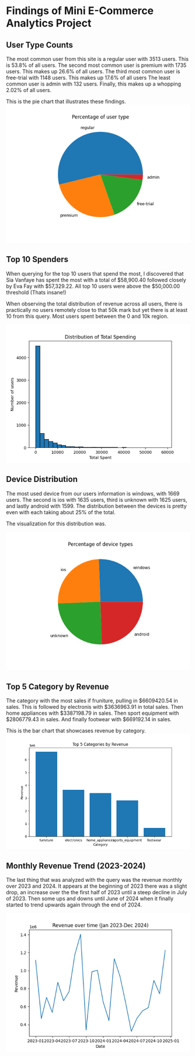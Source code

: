 # Findings of Mini E-Commerce Analytics Project

## User Type Counts
The most common user from this site is a regular user with 3513 users. This is 53.8% of all users.
The second most common user is premium with 1735 users. This makes up 26.6% of all users.
The third most common user is free-trial with 1148 users. This makes up 17.6% of all users
The least common user is admin with 132 users. Finally, this makes up a whopping 2.02% of all users.

This is the pie chart that illustrates these findings.
![User Types Pie Chart](charts/pie_usertype_pct.png)

## Top 10 Spenders
When querying for the top 10 users that spend the most, I discovered that Sia Vanfaye has spent the most with a total of $58,900.40 followed closely by Eva Fay with $57,329.22. All top 10 users were above the $50,000.00 threshold (Thats insane!)

When observing the total distribution of revenue across all users, there is practically no users remotely close to that 50k mark but yet there is at least 10 from this query. Most users spent between the 0 and 10k region.

![Spending Distribution](charts/hist_total_spending.png)

## Device Distribution
The most used device from our users information is windows, with 1669 users. The second is ios with 1635 users, third is unknown with 1625 users, and lastly android with 1599. The distribution between the devices is pretty even with each taking about 25% of the total. 

The visualization for this distribution was.

![Device Distribution](charts/pie_devicetype_pct.png)

## Top 5 Category by Revenue
The category with the most sales if fruniture, pulling in $6609420.54 in sales. This is followed by electronis with $3636963.91 in total sales. Then home appliances with $3387198.79 in sales. Then sport equipment with $2806779.43 in sales. And finally footwear with $669192.14 in sales. 

This is the bar chart that showcases revenue by category.
![Revenue Distribution](charts/bar_revenue_by_category.png)

## Monthly Revenue Trend (2023-2024)
The last thing that was analyzed with the query was the revenue monthly over 2023 and 2024. 
It appears at the beginning of 2023 there was a slight drop, an increase over the the first half of 2023 until a steep decline in July of 2023. Then some ups and downs until June of 2024 when it finally started to trend upwards again through the end of 2024.

![Monthly Revenue for 2023-2024](charts/line_revenue_overtime.png)